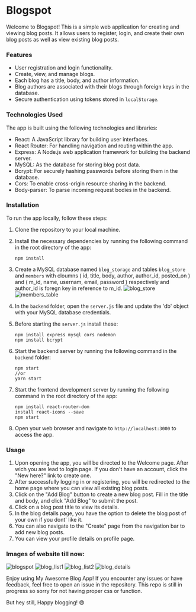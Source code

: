# Blogspot

Welcome to Blogspot! This is a simple web application for creating and viewing blog posts. It allows users to register, login, and create their own blog posts as well as view existing blog posts.

### Features

- User registration and login functionality.
- Create, view, and manage blogs.
- Each blog has a title, body, and author information.
- Blog authors are associated with their blogs through foreign keys in the database.
- Secure authentication using tokens stored in `localStorage`.

### Technologies Used

The app is built using the following technologies and libraries:

- React: A JavaScript library for building user interfaces.
- React Router: For handling navigation and routing within the app.
- Express: A Node.js web application framework for building the backend server.
- MySQL: As the database for storing blog post data.
- Bcrypt: For securely hashing passwords before storing them in the database.
- Cors: To enable cross-origin resource sharing in the backend.
- Body-parser: To parse incoming request bodies in the backend.

### Installation

To run the app locally, follow these steps:

1. Clone the repository to your local machine.
2. Install the necessary dependencies by running the following command in the root directory of the app:
   ```
   npm install 
   ```
3. Create a MySQL database named `blog_storage` and tables `blog_store` and `members` with cloumns ( id, title, body, author, author_id, posted_on ) and ( m_id, name, usernam, email, password ) respectively and author_id is foregn key in reference to m_id.
![blog_store](https://github.com/simo411/Blog-App/assets/59970989/ab3e8b43-dc67-425b-aa2a-c58624335181)
![members_table](https://github.com/simo411/Blog-App/assets/59970989/60b8f970-1392-4874-a31d-e55ee2102850)


5. In the `backend` folder, open the `server.js` file and update the 'db' object with your MySQL database credentials.
6. Before starting the `server.js` install these:
   ```
   npm install express mysql cors nodemon
   npm install bcrypt
   ```
7. Start the backend server by running the following command in the `backend` folder:
   ```
   npm start
   //or
   yarn start
   ```
8. Start the frontend development server by running the following command in the root directory of the app:
   ```
   npm install react-router-dom
   install react-icons --save
   npm start
   ```
9. Open your web browser and navigate to `http://localhost:3000` to access the app.

### Usage

1. Upon opening the app, you will be directed to the Welcome page. After wich you are lead to login page. If you don't have an account, click the "New here?" link to create one.
2. After successfully logging in or registering, you will be redirected to the home page where you can view all existing blog posts.
3. Click on the "Add Blog" button to create a new blog post. Fill in the title and body, and click "Add Blog" to submit the post.
4. Click on a blog post title to view its details.
5. In the blog details page, you have the option to delete the blog post of your own if you dont' like it.
6. You can also navigate to the "Create" page from the navigation bar to add new blog posts.
7. You can view your profile details on profile page.

### Images of website till now:
![blogspot](https://github.com/simo411/Blog-App/assets/59970989/20c61823-3030-4adc-bb3b-bdce727632d8)
![blog_list1](https://github.com/simo411/Blog-App/assets/59970989/3473ca7c-35eb-46d2-a7ce-eb878b0c0cde)
![blog_list2](https://github.com/simo411/Blog-App/assets/59970989/d5cfc61f-a36c-4c56-8ac4-7bb16401a62d)
![blog_details](https://github.com/simo411/Blog-App/assets/59970989/919a3bfc-9de2-456b-b854-994b5795862c)

Enjoy using My Awesome Blog App! If you encounter any issues or have feedback, feel free to open an issue in the repository.
This repo is still in progress so sorry for not having proper css or function. 

But hey still, 
Happy blogging! 😄
